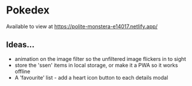 # Pokedex

Available to view at https://polite-monstera-e14017.netlify.app/

## Ideas...

- animation on the image filter so the unfiltered image flickers in to sight
- store the 'ssen' items in local storage, or make it a PWA so it works offline
- A 'favourite' list - add a heart icon button to each details modal 
